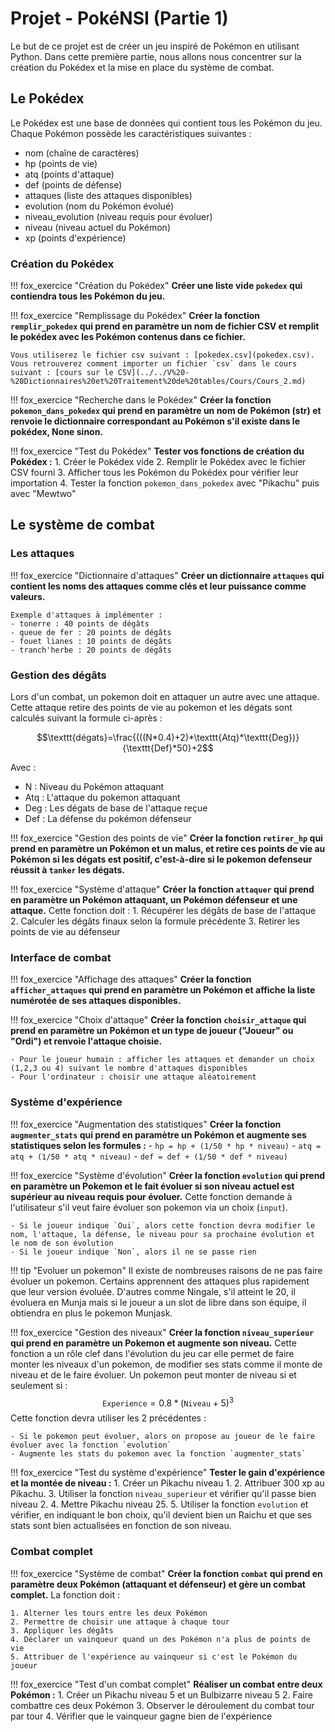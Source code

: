 # Projet - PokéNSI (Partie 1)

Le but de ce projet est de créer un jeu inspiré de Pokémon en utilisant Python.
Dans cette première partie, nous allons nous concentrer sur la création du Pokédex et la mise en place du système de combat.

## Le Pokédex

Le Pokédex est une base de données qui contient tous les Pokémon du jeu. Chaque Pokémon possède les caractéristiques suivantes :
- nom (chaîne de caractères)
- hp (points de vie)
- atq (points d'attaque)
- def (points de défense)
- attaques (liste des attaques disponibles)
- evolution (nom du Pokémon évolué)
- niveau_evolution (niveau requis pour évoluer)
- niveau (niveau actuel du Pokémon)
- xp (points d'expérience)

### Création du Pokédex

!!! fox_exercice "Création du Pokédex"
    **Créer une liste vide `pokedex` qui contiendra tous les Pokémon du jeu.**

!!! fox_exercice "Remplissage du Pokédex"
    **Créer la fonction `remplir_pokedex` qui prend en paramètre un nom de fichier CSV et remplit le pokédex avec les Pokémon contenus dans ce fichier.**

    Vous utiliserez le fichier csv suivant : [pokedex.csv](pokedex.csv).
    Vous retrouverez comment importer un fichier `csv` dans le cours suivant : [cours sur le CSV](../../V%20-%20Dictionnaires%20et%20Traitement%20de%20tables/Cours/Cours_2.md)

!!! fox_exercice "Recherche dans le Pokédex"
    **Créer la fonction `pokemon_dans_pokedex` qui prend en paramètre un nom de Pokémon (str) et renvoie le dictionnaire correspondant au Pokémon s'il existe dans le pokédex, None sinon.**

!!! fox_exercice "Test du Pokédex"
    **Tester vos fonctions de création du Pokédex :**
    1. Créer le Pokédex vide
    2. Remplir le Pokédex avec le fichier CSV fourni
    3. Afficher tous les Pokémon du Pokédex pour vérifier leur importation
    4. Tester la fonction `pokemon_dans_pokedex` avec "Pikachu" puis avec "Mewtwo"

## Le système de combat

### Les attaques

!!! fox_exercice "Dictionnaire d'attaques"
    **Créer un dictionnaire `attaques` qui contient les noms des attaques comme clés et leur puissance comme valeurs.**

    Exemple d'attaques à implémenter :
    - tonerre : 40 points de dégâts
    - queue de fer : 20 points de dégâts
    - fouet lianes : 10 points de dégâts
    - tranch'herbe : 20 points de dégâts

### Gestion des dégâts

Lors d'un combat, un pokemon doit en attaquer un autre avec une attaque. Cette attaque retire des points de vie au pokemon et les dégats sont calculés suivant la formule ci-après : 

$$\texttt{dégats}=\frac{(((N*0.4)+2)*\texttt{Atq}*\texttt{Deg})}{\texttt{Def}*50}+2$$

Avec : 
- N : Niveau du Pokémon attaquant
- Atq : L'attaque du pokemon attaquant
- Deg : Les dégats de base de l'attaque reçue
- Def : La défense du pokémon défenseur

!!! fox_exercice "Gestion des points de vie"
    **Créer la fonction `retirer_hp` qui prend en paramètre un Pokémon et un malus, et retire ces points de vie au Pokémon si les dégats est positif, c'est-à-dire si le pokemon defenseur réussit à `tanker` les dégats.**

!!! fox_exercice "Système d'attaque"
    **Créer la fonction `attaquer` qui prend en paramètre un Pokémon attaquant, un Pokémon défenseur et une attaque.**
    Cette fonction doit :
    1. Récupérer les dégâts de base de l'attaque
    2. Calculer les dégâts finaux selon la formule précédente
    3. Retirer les points de vie au défenseur

### Interface de combat

!!! fox_exercice "Affichage des attaques"
    **Créer la fonction `afficher_attaques` qui prend en paramètre un Pokémon et affiche la liste numérotée de ses attaques disponibles.**

!!! fox_exercice "Choix d'attaque"
    **Créer la fonction `choisir_attaque` qui prend en paramètre un Pokémon et un type de joueur ("Joueur" ou "Ordi") et renvoie l'attaque choisie.**

    - Pour le joueur humain : afficher les attaques et demander un choix (1,2,3 ou 4) suivant le nombre d'attaques disponibles
    - Pour l'ordinateur : choisir une attaque aléatoirement

### Système d'expérience

!!! fox_exercice "Augmentation des statistiques"
    **Créer la fonction `augmenter_stats` qui prend en paramètre un Pokémon et augmente ses statistiques selon les formules :**
    - `hp = hp + (1/50 * hp * niveau)`
    - `atq = atq + (1/50 * atq * niveau)`
    - `def = def + (1/50 * def * niveau)`

!!! fox_exercice "Système d'évolution"
    **Créer la fonction `evolution` qui prend en paramètre un Pokemon et le fait évoluer si son niveau actuel est supérieur au niveau requis pour évoluer.**
    Cette fonction demande à l'utilisateur s'il veut faire évoluer son pokemon via un choix (`input`).

    - Si le joueur indique `Oui`, alors cette fonction devra modifier le nom, l'attaque, la défense, le niveau pour sa prochaine évolution et le nom de son évolution
    - Si le joueur indique `Non`, alors il ne se passe rien

!!! tip "Evoluer un pokemon"
    Il existe de nombreuses raisons de ne pas faire évoluer un pokemon. Certains apprennent des attaques plus rapidement que leur version évoluée.
    D'autres comme Ningale, s'il atteint le 20, il évoluera en Munja mais si le joueur a un slot de libre dans son équipe, il obtiendra en plus le pokemon Munjask.

!!! fox_exercice "Gestion des niveaux"
    **Créer la fonction `niveau_superieur` qui prend en paramètre un Pokemon et augmente son niveau.**
    Cette fonction a un rôle clef dans l'évolution du jeu car elle permet de faire monter les niveaux d'un pokemon, de modifier ses stats comme il monte de niveau et de le faire évoluer.
    Un pokemon peut monter de niveau si et seulement si : $$\texttt{Experience} = 0.8*(\texttt{Niveau} +5)^3$$
    Cette fonction devra utiliser les 2 précédentes :

    - Si le pokemon peut évoluer, alors on propose au joueur de le faire évoluer avec la fonction `evolution`
    - Augmente les stats du pokemon avec la fonction `augmenter_stats`
  
!!! fox_exercice "Test du système d'expérience"
    **Tester le gain d'expérience et la montée de niveau :**
    1. Créer un Pikachu niveau 1.
    2. Attribuer 300 xp au Pikachu.
    3. Utiliser la fonction `niveau_superieur` et vérifier qu'il passe bien niveau 2.
    4. Mettre Pikachu niveau 25.
    5. Utiliser la fonction `evolution` et vérifier, en indiquant le bon choix, qu'il devient bien un Raichu et que ses stats sont bien actualisées en fonction de son niveau.

### Combat complet

!!! fox_exercice "Système de combat"
    **Créer la fonction `combat` qui prend en paramètre deux Pokémon (attaquant et défenseur) et gère un combat complet.**
    La fonction doit :

    1. Alterner les tours entre les deux Pokémon
    2. Permettre de choisir une attaque à chaque tour
    3. Appliquer les dégâts
    4. Déclarer un vainqueur quand un des Pokémon n'a plus de points de vie
    5. Attribuer de l'expérience au vainqueur si c'est le Pokémon du joueur

!!! fox_exercice "Test d'un combat complet"
    **Réaliser un combat entre deux Pokémon :**
    1. Créer un Pikachu niveau 5 et un Bulbizarre niveau 5
    2. Faire combattre ces deux Pokémon
    3. Observer le déroulement du combat tour par tour
    4. Vérifier que le vainqueur gagne bien de l'expérience